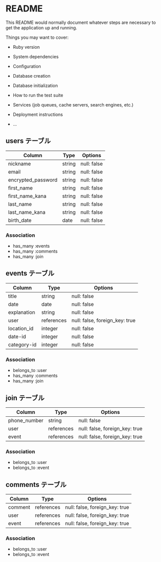 # README

This README would normally document whatever steps are necessary to get the
application up and running.

Things you may want to cover:

* Ruby version

* System dependencies

* Configuration

* Database creation

* Database initialization

* How to run the test suite

* Services (job queues, cache servers, search engines, etc.)

* Deployment instructions

* ...

## users テーブル
| Column             | Type   | Options     |
|--------------------|--------|-------------|
| nickname           | string | null: false |
| email              | string | null: false |
| encrypted_password | string | null: false |
| first_name         | string | null: false |
| first_name_kana    | string | null: false |
| last_name          | string | null: false |
| last_name_kana     | string | null: false |
| birth_date         | date   | null: false |

### Association
- has_many :events
- has_many :comments
- has_many :join


## events テーブル
| Column      | Type       | Options                        |
|-------------|------------|--------------------------------|
| title       | string     | null: false                    |
| date        | date       | null: false                    |
| explanation | string     | null: false                    |
| user        | references | null: false, foreign_key: true |
| location_id | integer    | null: false                    |
| date-id     | integer    | null: false                    |
| category-id | integer    | null: false                    |

### Association
- belongs_to :user
- has_many   :comments
- has_many   :join


## join テーブル
| Column       | Type       | Options                        |
|--------------|------------|--------------------------------|
| phone_number | string     | null: false                    |
| user         | references | null: false, foreign_key: true |
| event        | references | null: false, foreign_key: true |

### Association
- belongs_to :user
- belongs_to :event


## comments テーブル
| Column  | Type       | Options                        |
|---------|------------|--------------------------------|
| comment | references | null: false, foreign_key: true |
| user    | references | null: false, foreign_key: true |
| event   | references | null: false, foreign_key: true |

### Association
- belongs_to :user
- belongs_to :event